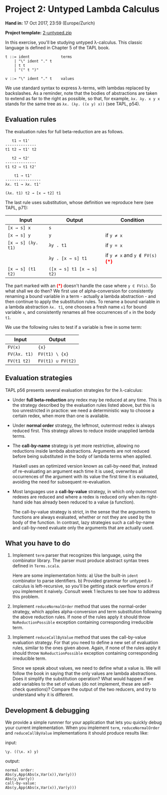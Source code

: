 # Project 2: Untyped Lambda Calculus

**Hand in:** 17 Oct 2017, 23:59 (Europe/Zurich)

**Project template:** [2-untyped.zip](projects/2-untyped.zip)

In this exercise, you'll be studying untyped λ-calculus. This classic language is defined in Chapter 5 of the TAPL book.

    t ::= ident              terms
        | "\" ident "." t
        | t t
        | "(" t ")"

    v ::= "\" ident "." t    values

We use standard syntax to express λ-terms, with lambdas replaced by backslashes. As a reminder, note that the bodies of abstractions are taken to extend as far to the right as possible, so that, for example, `λx. λy. x y x` stands for the same tree as `λx. (λy. ((x y) x))` (see TAPL, p54).

## Evaluation rules

The evaluation rules for full beta-reduction are as follows.

       t1 → t1'
    --------------
    t1 t2 → t1' t2

       t2 → t2'
    --------------
    t1 t2 → t1 t2'

        t1 → t1'
    ----------------
    λx. t1 → λx. t1'

    (λx. t1) t2 → [x → t2] t1

The last rule uses substitution, whose definition we reproduce here (see TAPL, p71):

| Input              | Output                    | Condition                                                         |
|--------------------|---------------------------|-------------------------------------------------------------------|
| `[x → s] x`        | `s`                       |                                                                   |
| `[x → s] y`        | `y`                       | if `y ≠ x`                                                        |
| `[x → s] (λy. t1)` | `λy . t1`                 | if `y = x`                                                        |
|                    | `λy . [x → s] t1`         | if `y ≠ x` and `y ∉ FV(s)` **<span style="color:red">(*)</span>** |
| `[x → s] (t1 t2)`  | `([x → s] t1 [x → s] t2)` |                                                                   |

The part marked with an **<span style="color:red">(*)</span>** doesn't handle the case where `y ∈ FV(s)`. So what shall we do then? We first use of alpha-conversion for consistently renaming a bound variable in a term - actually a lambda abstraction - and then continue to apply the substitution rules. To rename a bound variable in a lambda abstraction `λx. t1`, one chooses a fresh name `x1` for bound variable `x`, and consistently renames all free occurrences of `x` in the body `t1`.

We use the following rules to test if a variable is free in some term:

| Input        | Output            |
|--------------|-------------------|
| `FV(x)`      | `{x}`             |
| `FV(λx. t1)` | `FV(t1) \ {x}`    |
| `FV(t1 t2)`  | `FV(t1) ∪ FV(t2)` |

## Evaluation strategies

TAPL p56 presents several evaluation strategies for the λ-calculus:

  * Under **full beta-reduction** any redex may be reduced at any time. This is the strategy described by the evaluation rules listed above, but this is too unrestricted in practice: we need a deterministic way to choose a certain redex, when more than one is available.

  * Under **normal order** strategy, the leftmost, outermost redex is always reduced first. This strategy allows to reduce inside unapplied lambda terms.

  * The **call-by-name** strategy is yet more restrictive, allowing no reductions inside lambda abstractions. Arguments are not reduced before being substituted in the body of lambda terms when applied.

      Haskell uses an optimized version known as call-by-need that, instead of re-evaluating an argument each time it is used, overwrites all occurrences of the argument with its value the first time it is evaluated, avoiding the need for subsequent re-evaluation.

  * Most languages use a **call-by-value** strategy, in which only outermost redexes are reduced and where a redex is reduced only when its right-hand side has already been reduced to a value (a function).

      The call-by-value strategy is strict, in the sense that the arguments to functions are always evaluated, whether or not they are used by the body of the function. In contrast, lazy strategies such a call-by-name and call-by-need evaluate only the arguments that are actually used.

## What you have to do

  1. Implement `term` parser that recognizes this language, using the combinator library. The parser must produce abstract syntax trees defined in `Terms.scala`.

      Here are some implementation hints: a) Use the built-in `ident` combinator to parse identifiers. b) Provided grammar for untyped λ-calculus is left-recursive, so you'll be getting stack overflow errors if you implement it naively. Consult week 1 lectures to see how to address this problem.

  1. Implement `reduceNormalOrder` method that uses the normal-order strategy, which applies alpha-conversion and term substitution following the above reduction rules. If none of the rules apply it should throw `NoReductionPossible` exception containing corresponding irreducible term.

  1. Implement `reduceCallByValue` method that uses the call-by-value evaluation strategy. For that you need to define a new set of evaluation rules, similar to the ones given above. Again, if none of the rules apply it should throw `NoReductionPossible` exception containing corresponding irreducible term.

      Since we speak about values, we need to define what a value is. We will follow the book in saying that the only values are lambda abstractions. Does it simplify the substitution operation? What would happen if we add variables to the set of values (do not implement, these are self-check questions)? Compare the output of the two reducers, and try to understand why it is different.

## Development & debugging

We provide a simple runnner for your application that lets you quickly debug your current implementation. When you implement `term`, `reduceNormalOrder` and `reduceCallByValue` implementations it should produce results like:

input:

    \y. ((\x. x) y)

output:

    normal order:
    Abs(y,App(Abs(x,Var(x)),Var(y)))
    Abs(y,Var(y))
    call-by-value:
    Abs(y,App(Abs(x,Var(x)),Var(y)))
